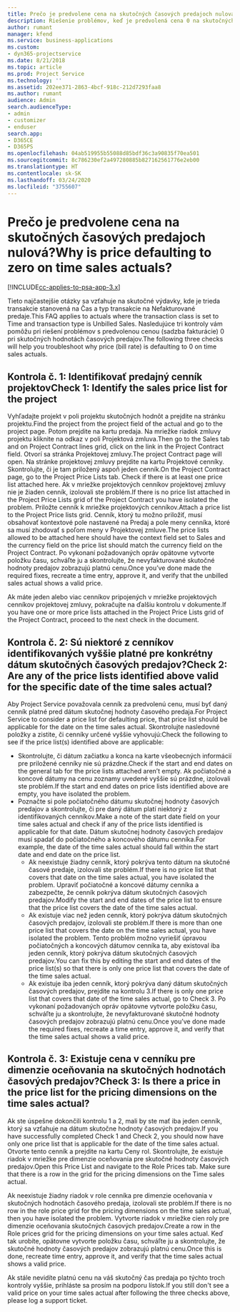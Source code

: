 ```yaml
---
title: Prečo je predvolene cena na skutočných časových predajoch nulová?
description: Riešenie problémov, keď je predvolená cena 0 na skutočných hodnotách času predaja.
author: rumant
manager: kfend
ms.service: business-applications
ms.custom:
- dyn365-projectservice
ms.date: 8/21/2018
ms.topic: article
ms.prod: Project Service
ms.technology: ''
ms.assetid: 202ee371-2863-4bcf-918c-212d7293faa8
ms.author: rumant
audience: Admin
search.audienceType:
- admin
- customizer
- enduser
search.app:
- D365CE
- D365PS
ms.openlocfilehash: 04ab519955b55088d85bdf36c3a90835f70ea501
ms.sourcegitcommit: 8c786230ef2a497280885b827162561776e2eb00
ms.translationtype: HT
ms.contentlocale: sk-SK
ms.lasthandoff: 03/24/2020
ms.locfileid: "3755607"
---
```

# <a name="why-is-price-defaulting-to-zero-on-time-sales-actuals"></a><span data-ttu-id="4f506-103">Prečo je predvolene cena na skutočných časových predajoch nulová?</span><span class="sxs-lookup"><span data-stu-id="4f506-103">Why is price defaulting to zero on time sales actuals?</span></span>

[!INCLUDE[cc-applies-to-psa-app-3.x](../includes/cc-applies-to-psa-app-3x.md)]

<span data-ttu-id="4f506-104">Tieto najčastejšie otázky sa vzťahuje na skutočné výdavky, kde je trieda transakcie stanovená na Čas a typ transakcie na Nefakturované predaje.</span><span class="sxs-lookup"><span data-stu-id="4f506-104">This FAQ applies to actuals where the transaction class is set to Time and transaction type is Unbilled Sales.</span></span> <span data-ttu-id="4f506-105">Nasledujúce tri kontroly vám pomôžu pri riešení problémov s predvolenou cenou (sadzba fakturácie) 0 pri skutočných hodnotách časových predajov.</span><span class="sxs-lookup"><span data-stu-id="4f506-105">The following three checks will help you troubleshoot why price (bill rate) is defaulting to 0 on time sales actuals.</span></span>

## <a name="check-1-identify-the-sales-price-list-for-the-project"></a><span data-ttu-id="4f506-106">Kontrola č. 1: Identifikovať predajný cenník projektov</span><span class="sxs-lookup"><span data-stu-id="4f506-106">Check 1: Identify the sales price list for the project</span></span>

<span data-ttu-id="4f506-107">Vyhľadajte projekt v poli projektu skutočných hodnôt a prejdite na stránku projektu.</span><span class="sxs-lookup"><span data-stu-id="4f506-107">Find the project from the project field of the actual and go to the project page.</span></span> <span data-ttu-id="4f506-108">Potom prejdite na kartu predaja. Na mriežke riadok zmluvy projektu kliknite na odkaz v poli Projektová zmluva.</span><span class="sxs-lookup"><span data-stu-id="4f506-108">Then go to the Sales tab and on Project Contract lines grid, click on the link in the Project Contract field.</span></span> <span data-ttu-id="4f506-109">Otvorí sa stránka Projektovej zmluvy.</span><span class="sxs-lookup"><span data-stu-id="4f506-109">The project Contract page will open.</span></span> <span data-ttu-id="4f506-110">Na stránke projektovej zmluvy prejdite na kartu Projektové cenníky. Skontrolujte, či je tam priložený aspoň jeden cenník.</span><span class="sxs-lookup"><span data-stu-id="4f506-110">On the Project Contract page, go to the Project Price Lists tab. Check if there is at least one price list attached here.</span></span> <span data-ttu-id="4f506-111">Ak v mriežke projektových cenníkov projektovej zmluvy nie je žiaden cenník, izolovali ste problém.</span><span class="sxs-lookup"><span data-stu-id="4f506-111">If there is no price list attached in the Project Price Lists grid of the Project Contract you have isolated the problem.</span></span> <span data-ttu-id="4f506-112">Priložte cenník k mriežke projektových cenníkov.</span><span class="sxs-lookup"><span data-stu-id="4f506-112">Attach a price list to the Project Price lists grid.</span></span> <span data-ttu-id="4f506-113">Cenník, ktorý tu možno priložiť, musí obsahovať kontextové pole nastavené na Predaj a pole meny cenníka, ktoré sa musí zhodovať s poľom meny v Projektovej zmluve.</span><span class="sxs-lookup"><span data-stu-id="4f506-113">The price lists allowed to be attached here should have the context field set to Sales and the currency field on the price list should match the currency field on the Project Contract.</span></span> <span data-ttu-id="4f506-114">Po vykonaní požadovaných opráv opätovne vytvorte položku času, schváľte ju a skontrolujte, že nevyfakturované skutočné hodnoty predajov zobrazujú platnú cenu.</span><span class="sxs-lookup"><span data-stu-id="4f506-114">Once you’ve done made the required fixes, recreate a time entry, approve it, and verify that the unbilled sales actual shows a valid price.</span></span> 

<span data-ttu-id="4f506-115">Ak máte jeden alebo viac cenníkov pripojených v mriežke projektových cenníkov projektovej zmluvy, pokračujte na ďalšiu kontrolu v dokumente.</span><span class="sxs-lookup"><span data-stu-id="4f506-115">If you have one or more price lists attached in the Project Price Lists grid of the Project Contract, proceed to the next check in the document.</span></span>

## <a name="check-2-are-any-of-the-price-lists-identified-above-valid-for-the-specific-date-of-the-time-sales-actual"></a><span data-ttu-id="4f506-116">Kontrola č. 2: Sú niektoré z cenníkov identifikovaných vyššie platné pre konkrétny dátum skutočných časových predajov?</span><span class="sxs-lookup"><span data-stu-id="4f506-116">Check 2: Are any of the price lists identified above valid for the specific date of the time sales actual?</span></span>

<span data-ttu-id="4f506-117">Aby Project Service považovala cenník za predvolenú cenu, musí byť daný cenník platné pred dátum skutočnej hodnoty časového predaja.</span><span class="sxs-lookup"><span data-stu-id="4f506-117">For Project Service to consider a price list for defaulting price, that price list should be applicable for the date on the time sales actual.</span></span> <span data-ttu-id="4f506-118">Skontrolujte nasledovné položky a zistite, či cenníky určené vyššie vyhovujú:</span><span class="sxs-lookup"><span data-stu-id="4f506-118">Check the following to see if the price list(s) identified above are applicable:</span></span>
- <span data-ttu-id="4f506-119">Skontrolujte, či dátum začiatku a konca na karte všeobecných informácií pre priložené cenníky nie sú prázdne.</span><span class="sxs-lookup"><span data-stu-id="4f506-119">Check if the start and end dates on the general tab for the price lists attached aren’t empty.</span></span> <span data-ttu-id="4f506-120">Ak počiatočné a koncové dátumy na cenu zoznamy uvedené vyššie sú prázdne, izolovali ste problém.</span><span class="sxs-lookup"><span data-stu-id="4f506-120">If the start and end dates on price lists identified above are empty, you have isolated the problem.</span></span> 
- <span data-ttu-id="4f506-121">Poznačte si pole počiatočného dátumu skutočnej hodnoty časových predajov a skontrolujte, či pre daný dátum platí niektorý z identifikovaných cenníkov.</span><span class="sxs-lookup"><span data-stu-id="4f506-121">Make a note of the start date field on your time sales actual and check if any of the price lists identified is applicable for that date.</span></span> <span data-ttu-id="4f506-122">Dátum skutočnej hodnoty časových predajov musí spadať do počiatočného a koncového dátumu cenníka.</span><span class="sxs-lookup"><span data-stu-id="4f506-122">For example, the date of the time sales actual should fall within the start date and end date on the price list.</span></span> 
    - <span data-ttu-id="4f506-123">Ak neexistuje žiadny cenník, ktorý pokrýva tento dátum na skutočné časové predaje, izolovali ste problém.</span><span class="sxs-lookup"><span data-stu-id="4f506-123">If there is no price list that covers that date on the time sales actual, you have isolated the problem.</span></span> <span data-ttu-id="4f506-124">Upraviť počiatočné a koncové dátumy cenníka a zabezpečte, že cenník pokrýva dátum skutočných časových predajov.</span><span class="sxs-lookup"><span data-stu-id="4f506-124">Modify the start and end dates of the price list to ensure that the price list covers the date of the time sales actual.</span></span> 
    - <span data-ttu-id="4f506-125">Ak existuje viac než jeden cenník, ktorý pokrýva dátum skutočných časových predajov, izolovali ste problém.</span><span class="sxs-lookup"><span data-stu-id="4f506-125">If there is more than one price list that covers the date on the time sales actual, you have isolated the problem.</span></span> <span data-ttu-id="4f506-126">Tento problém možno vyriešiť úpravou počiatočných a koncových dátumov cenníka ta, aby existoval iba jeden cenník, ktorý pokrýva dátum skutočných časových predajov.</span><span class="sxs-lookup"><span data-stu-id="4f506-126">You can fix this by editing the start and end dates of the price list(s) so that there is only one price list that covers the date of the time sales actual.</span></span> 
    - <span data-ttu-id="4f506-127">Ak existuje iba jeden cenník, ktorý pokrýva daný dátum skutočných časových predajov, prejdite na kontrolu 3.</span><span class="sxs-lookup"><span data-stu-id="4f506-127">If there is only one price list that covers that date of the time sales actual, go to Check 3.</span></span>
<span data-ttu-id="4f506-128">Po vykonaní požadovaných opráv opätovne vytvorte položku času, schváľte ju a skontrolujte, že nevyfakturované skutočné hodnoty časových predajov zobrazujú platnú cenu.</span><span class="sxs-lookup"><span data-stu-id="4f506-128">Once you’ve done made the required fixes, recreate a time entry, approve it, and verify that the time sales actual shows a valid price.</span></span>

## <a name="check-3-is-there-a-price-in-the-price-list-for-the-pricing-dimensions-on-the-time-sales-actual"></a><span data-ttu-id="4f506-129">Kontrola č. 3: Existuje cena v cenníku pre dimenzie oceňovania na skutočných hodnotách časových predajov?</span><span class="sxs-lookup"><span data-stu-id="4f506-129">Check 3: Is there a price in the price list for the pricing dimensions on the time sales actual?</span></span>

<span data-ttu-id="4f506-130">Ak ste úspešne dokončili kontrolu 1 a 2, mali by ste mať iba jeden cenník, ktorý sa vzťahuje na dátum skutočne hodnoty časových predajov.</span><span class="sxs-lookup"><span data-stu-id="4f506-130">If you have successfully completed Check 1 and Check 2, you should now have only one price list that is applicable for the date of the time sales actual.</span></span> <span data-ttu-id="4f506-131">Otvorte tento cenník a prejdite na kartu Ceny rol. Skontrolujte, že existuje riadok v mriežke pre dimenzie oceňovania pre skutočné hodnoty časových predajov.</span><span class="sxs-lookup"><span data-stu-id="4f506-131">Open this Price List and navigate to the Role Prices tab. Make sure that there is a row in the grid for the pricing dimensions on the Time sales actual.</span></span>

<span data-ttu-id="4f506-132">Ak neexistuje žiadny riadok v role cenníka pre dimenzie oceňovania v skutočných hodnotách časového predaja, izolovali ste problém.</span><span class="sxs-lookup"><span data-stu-id="4f506-132">If there is no row in the role price grid for the pricing dimensions on the time sales actual, then you have isolated the problem.</span></span> <span data-ttu-id="4f506-133">Vytvorte riadok v mriežke cien roly pre dimenzie oceňovania skutočných časových predajov.</span><span class="sxs-lookup"><span data-stu-id="4f506-133">Create a row in the Role prices grid for the pricing dimensions on your time sales actual.</span></span> <span data-ttu-id="4f506-134">Keď tak urobíte, opätovne vytvorte položku času, schváľte ju a skontrolujte, že skutočné hodnoty časových predajov zobrazujú platnú cenu.</span><span class="sxs-lookup"><span data-stu-id="4f506-134">Once this is done, recreate time entry, approve it, and verify that the time sales actual shows a valid price.</span></span>

<span data-ttu-id="4f506-135">Ak stále nevidíte platnú cenu na váš skutočný čas predaja po týchto troch kontroly vyššie, prihláste sa prosím na podporu lístok.</span><span class="sxs-lookup"><span data-stu-id="4f506-135">If you still don't see a valid price on your time sales actual after following the three checks above, please log a support ticket.</span></span> 

